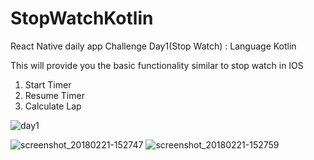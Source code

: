 # StopWatchKotlin
React Native daily app Challenge Day1(Stop Watch) : Language Kotlin

This will provide you the basic functionality similar to stop watch in IOS

1. Start Timer
2. Resume Timer
3. Calculate Lap

![day1](https://user-images.githubusercontent.com/21023833/36474189-c0d6637e-171c-11e8-9060-a82512ffc1a5.gif)

![screenshot_20180221-152747](https://user-images.githubusercontent.com/21023833/36474308-2aebe518-171d-11e8-8407-dd83456f8d39.png)
![screenshot_20180221-152759](https://user-images.githubusercontent.com/21023833/36474310-2b1c4de8-171d-11e8-82bd-74becc4ad3cd.png)

